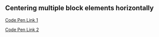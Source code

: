 ## Centering multiple block elements horizontally

[Code Pen Link 1](http://codepen.io/chriscoyier/pen/ebing)

[Code Pen Link 2](http://codepen.io/chriscoyier/pen/haCGt)
